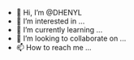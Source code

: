 - 👋 Hi, I’m @DHENYL
- 👀 I’m interested in ...
- 🌱 I’m currently learning ...
- 💞️ I’m looking to collaborate on ...
- 📫 How to reach me ...

<!---
DHENYL/DHENYL is a ✨ special ✨ repository because its `README.md` (this file) appears on your GitHub profile.
You can click the Preview link to take a look at your changes.
--->
